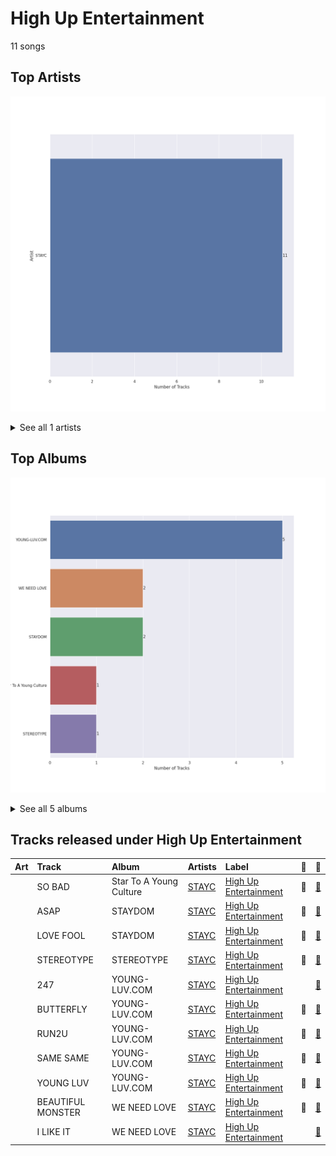 # High Up Entertainment

11 songs

## Top Artists

![Bar chart of top 1 artists](../images/labels/high_up_entertainment/artists.png)


<details>
<summary>See all 1 artists</summary>

|   Number of Tracks | Art                                                                                              | Artist                       | 🔗                                                           |
|-------------------:|:-------------------------------------------------------------------------------------------------|:-----------------------------|:------------------------------------------------------------|
|                 11 | <img src="https://i.scdn.co/image/ab6761610000e5eb45b2ff69ae6a3caccb776cfa" alt="" width="50" /> | [STAYC](../artists/stayc.md) | [🔗](https://open.spotify.com/artist/01XYiBYaoMJcNhPokrg0l0) |

</details>


## Top Albums

![Bar chart of top 5 albums in](../images/labels/high_up_entertainment/albums.png)


<details>
<summary>See all 5 albums</summary>

|   Number of Tracks | Art                                                                                              | Album                   | 🔗                                                          |
|-------------------:|:-------------------------------------------------------------------------------------------------|:------------------------|:-----------------------------------------------------------|
|                  5 | <img src="https://i.scdn.co/image/ab67616d0000b2738ea860a3e6904b875629d672" alt="" width="50" /> | YOUNG-LUV.COM           | [🔗](https://open.spotify.com/album/2xPdgNkM4yIQmP7axJ1T1o) |
|                  2 | <img src="https://i.scdn.co/image/ab67616d0000b273c76a0146e4c1804f22cab995" alt="" width="50" /> | WE NEED LOVE            | [🔗](https://open.spotify.com/album/04EniWu488MF6louRYafKJ) |
|                  2 | <img src="https://i.scdn.co/image/ab67616d0000b273af2fda9fb591d43c355c2ac3" alt="" width="50" /> | STAYDOM                 | [🔗](https://open.spotify.com/album/71hjsg660uio3Z8bnbB6fS) |
|                  1 | <img src="https://i.scdn.co/image/ab67616d0000b273bc125f40131dd5869b2ec36c" alt="" width="50" /> | Star To A Young Culture | [🔗](https://open.spotify.com/album/4PrRd0lIunUEiiE5rbZklR) |
|                  1 | <img src="https://i.scdn.co/image/ab67616d0000b2735c1dca4c993850471d5d8f14" alt="" width="50" /> | STEREOTYPE              | [🔗](https://open.spotify.com/album/7HGjNJBj1NQGNwCzFD2LHj) |

</details>


## Tracks released under High Up Entertainment

| Art                                                                                              | Track             | Album                   | Artists                      | Label                                             | 💚   | 🔗                                                          |
|:-------------------------------------------------------------------------------------------------|:------------------|:------------------------|:-----------------------------|:--------------------------------------------------|:----|:-----------------------------------------------------------|
| <img src="https://i.scdn.co/image/ab67616d0000b273bc125f40131dd5869b2ec36c" alt="" width="50" /> | SO BAD            | Star To A Young Culture | [STAYC](../artists/stayc.md) | [High Up Entertainment](high_up_entertainment.md) | 💚   | [🔗](https://open.spotify.com/track/13KR2yNRDrbKwR3dOKCDl4) |
| <img src="https://i.scdn.co/image/ab67616d0000b273af2fda9fb591d43c355c2ac3" alt="" width="50" /> | ASAP              | STAYDOM                 | [STAYC](../artists/stayc.md) | [High Up Entertainment](high_up_entertainment.md) | 💚   | [🔗](https://open.spotify.com/track/5BXr7hYZQOeRttkeWYTq5S) |
| <img src="https://i.scdn.co/image/ab67616d0000b273af2fda9fb591d43c355c2ac3" alt="" width="50" /> | LOVE FOOL         | STAYDOM                 | [STAYC](../artists/stayc.md) | [High Up Entertainment](high_up_entertainment.md) | 💚   | [🔗](https://open.spotify.com/track/2OhOkew9BkkLTGBG9cFOz5) |
| <img src="https://i.scdn.co/image/ab67616d0000b2735c1dca4c993850471d5d8f14" alt="" width="50" /> | STEREOTYPE        | STEREOTYPE              | [STAYC](../artists/stayc.md) | [High Up Entertainment](high_up_entertainment.md) | 💚   | [🔗](https://open.spotify.com/track/2bZIDMpzVooosmPHn0tHnd) |
| <img src="https://i.scdn.co/image/ab67616d0000b2738ea860a3e6904b875629d672" alt="" width="50" /> | 247               | YOUNG-LUV.COM           | [STAYC](../artists/stayc.md) | [High Up Entertainment](high_up_entertainment.md) |     | [🔗](https://open.spotify.com/track/51XWwKV6VHCuFftFQLp4iA) |
| <img src="https://i.scdn.co/image/ab67616d0000b2738ea860a3e6904b875629d672" alt="" width="50" /> | BUTTERFLY         | YOUNG-LUV.COM           | [STAYC](../artists/stayc.md) | [High Up Entertainment](high_up_entertainment.md) | 💚   | [🔗](https://open.spotify.com/track/1q97NRLZfQlXYvZJAQ7tln) |
| <img src="https://i.scdn.co/image/ab67616d0000b2738ea860a3e6904b875629d672" alt="" width="50" /> | RUN2U             | YOUNG-LUV.COM           | [STAYC](../artists/stayc.md) | [High Up Entertainment](high_up_entertainment.md) | 💚   | [🔗](https://open.spotify.com/track/3gFcGnU4kTdMYLXDjH1TK8) |
| <img src="https://i.scdn.co/image/ab67616d0000b2738ea860a3e6904b875629d672" alt="" width="50" /> | SAME SAME         | YOUNG-LUV.COM           | [STAYC](../artists/stayc.md) | [High Up Entertainment](high_up_entertainment.md) | 💚   | [🔗](https://open.spotify.com/track/5mr1d04qe0s5ux5fQQcH2p) |
| <img src="https://i.scdn.co/image/ab67616d0000b2738ea860a3e6904b875629d672" alt="" width="50" /> | YOUNG LUV         | YOUNG-LUV.COM           | [STAYC](../artists/stayc.md) | [High Up Entertainment](high_up_entertainment.md) | 💚   | [🔗](https://open.spotify.com/track/7HGKvoju3ucB7UqVt1GoJu) |
| <img src="https://i.scdn.co/image/ab67616d0000b273c76a0146e4c1804f22cab995" alt="" width="50" /> | BEAUTIFUL MONSTER | WE NEED LOVE            | [STAYC](../artists/stayc.md) | [High Up Entertainment](high_up_entertainment.md) | 💚   | [🔗](https://open.spotify.com/track/56s2s5e8WuBsWVKnmz6J9L) |
| <img src="https://i.scdn.co/image/ab67616d0000b273c76a0146e4c1804f22cab995" alt="" width="50" /> | I LIKE IT         | WE NEED LOVE            | [STAYC](../artists/stayc.md) | [High Up Entertainment](high_up_entertainment.md) |     | [🔗](https://open.spotify.com/track/4o84FbQ0YB6F3AWfxTGRHG) |
